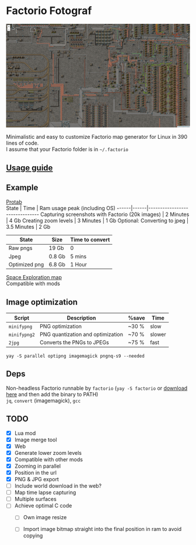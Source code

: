 # Factorio Fotograf

[![demo image](./demo.png)](https://randacek.dev/m/f/protab/)

Minimalistic and easy to customize Factorio map generator for Linux in 390 lines of code.  
I assume that your Factorio folder is in `~/.factorio`

## [Usage guide](./docs/guide.md)

## Example
[Protab](https://randacek.dev/m/f/protab/)  
State | Time | Ram usage peak (including OS)
------|------|-------------------------------
Capturing screenshots with Factorio (20k images) | 2 Minutes | 4 Gb
Creating zoom levels | 3 Minutes | 1 Gb
Optional: Converting to jpeg | 3.5 Minutes | 2 Gb

State         | Size   | Time to convert
--------------|--------|-----------------
Raw pngs      | 19  Gb | 0
Jpeg          | 0.8 Gb | 5 mins
Optimized png | 6.8 Gb | 1 Hour

[Space Exploration map](https://randacek.dev/m/f/se/)  
Compatible with mods

## Image optimization
Script       | Description                       | %save | Time
-------------|-----------------------------------|-------|----------
`minifypng`  | PNG optimization                  | ~30 % | slow
`minifypng2` | PNG quantization and optimization | ~70 % | slower
`2jpg`       | Converts the PNGs to JPEGs        | ~75 % | fast

`yay -S parallel optipng imagemagick pngnq-s9 --needed`

## Deps
Non-headless Factorio runnable by `factorio` (`yay -S factorio` or [download here](https://factorio.com/download) and then add the binary to PATH)  
`jq`, `convert` (imagemagick), `gcc`

## TODO
- [x] Lua mod
- [x] Image merge tool
- [x] Web
- [x] Generate lower zoom levels
- [x] Compatible with other mods
- [x] Zooming in parallel
- [x] Position in the url
- [x] PNG & JPG export
- [ ] Include world download in the web?
- [ ] Map time lapse capturing
- [ ] Multiple surfaces
- [ ] Achieve optimal C code
  - [ ] Own image resize
  - [ ] Import image bitmap straight into the final position in ram to avoid copying

